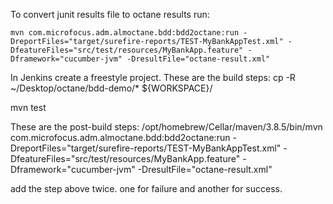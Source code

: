 To convert junit results file to octane results run:

`mvn com.microfocus.adm.almoctane.bdd:bdd2octane:run -DreportFiles="target/surefire-reports/TEST-MyBankAppTest.xml" -DfeatureFiles="src/test/resources/MyBankApp.feature" -Dframework="cucumber-jvm" -DresultFile="octane-result.xml"`

In Jenkins create a freestyle project.
These are the build steps:
cp -R ~/Desktop/octane/bdd-demo/* ${WORKSPACE}/

mvn test

These are the post-build steps:
/opt/homebrew/Cellar/maven/3.8.5/bin/mvn com.microfocus.adm.almoctane.bdd:bdd2octane:run -DreportFiles="target/surefire-reports/TEST-MyBankAppTest.xml" -DfeatureFiles="src/test/resources/MyBankApp.feature" -Dframework="cucumber-jvm" -DresultFile="octane-result.xml"

add the step above twice. one for failure and another for success.